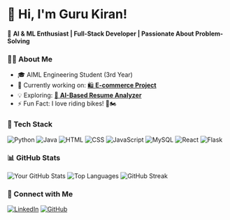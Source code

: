 # 👋 Hi, I'm Guru Kiran! 
🚀 **AI & ML Enthusiast | Full-Stack Developer | Passionate About Problem-Solving**

### 👨‍💻 About Me  
- 🎓 AIML Engineering Student (3rd Year)  
- 🔭 Currently working on: [🛍️ **E-commerce Project**](#)  
- 💡 Exploring: [🤖 **AI-Based Resume Analyzer**](#)  
- ⚡ Fun Fact: I love riding bikes! 🎥🏍️  

### 🚀 Tech Stack  
![Python](https://img.shields.io/badge/Python-3776AB?style=for-the-badge&logo=python&logoColor=white)
![Java](https://img.shields.io/badge/Java-ED8B00?style=for-the-badge&logo=java&logoColor=white)
![HTML](https://img.shields.io/badge/HTML5-E34F26?style=for-the-badge&logo=html5&logoColor=white)
![CSS](https://img.shields.io/badge/CSS3-1572B6?style=for-the-badge&logo=css3&logoColor=white)
![JavaScript](https://img.shields.io/badge/JavaScript-F7DF1E?style=for-the-badge&logo=javascript&logoColor=black)
![MySQL](https://img.shields.io/badge/MySQL-4479A1?style=for-the-badge&logo=mysql&logoColor=white)
![React](https://img.shields.io/badge/React-20232A?style=for-the-badge&logo=react&logoColor=61DAFB)
![Flask](https://img.shields.io/badge/Flask-000000?style=for-the-badge&logo=flask&logoColor=white)

### 📊 GitHub Stats  
![Your GitHub Stats](https://github-readme-stats.vercel.app/api?username=Gurukiran10&show_icons=true&theme=radical)
![Top Languages](https://github-readme-stats.vercel.app/api/top-langs/?username=Gurukiran10&layout=compact&theme=radical)
![GitHub Streak](https://github-readme-streak-stats.herokuapp.com/?user=Gurukiran10&theme=radical)

### 🔗 Connect with Me  
[![LinkedIn](https://img.shields.io/badge/LinkedIn-0A66C2?style=for-the-badge&logo=linkedin&logoColor=white)](https://www.linkedin.com/in/yourprofile)
[![GitHub](https://img.shields.io/badge/GitHub-181717?style=for-the-badge&logo=github&logoColor=white)](https://github.com/Gurukiran10)

